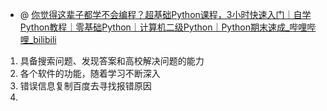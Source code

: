 - @ [你觉得这辈子都学不会编程？超基础Python课程，3小时快速入门｜自学Python教程｜零基础Python｜计算机二级Python｜Python期末速成_哔哩哔哩_bilibili](https://www.bilibili.com/video/BV1944y1x7SW/?spm_id_from=333.337.search-card.all.click&vd_source=d1167fc706d8bb4a356a82d19d9d3304)
1. 具备搜索问题、发现答案和高校解决问题的能力
2. 各个软件的功能，随着学习不断深入
3. 错误信息复制百度去寻找报错原因
4. 

